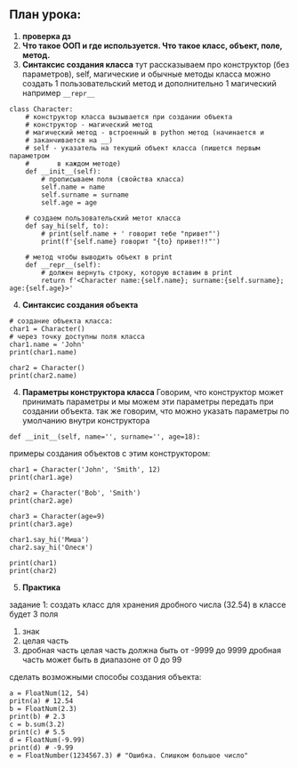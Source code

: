 ## План урока:
1. __проверка дз__
2.  __Что такое ООП и где используется. Что такое класс, объект, поле, метод.__
3. __Синтаксис создания класса__
тут рассказываем про конструктор (без параметров), self, магические и обычные методы класса
можно создать 1 пользовательский метод и дополнительно 1 магический например ```__repr__```
```
class Character:
    # конструктор класса вызывается при создании объекта
    # конструктор - магический метод
    # магический метод - встроенный в python метод (начинается и 
    # заканчивается на __)
    # self - указатель на текущий объект класса (пишется первым параметром
    #       в каждом методе)
    def __init__(self):
        # прописываем поля (свойства класса)
        self.name = name
        self.surname = surname
        self.age = age
    
    # создаем пользовательский метот класса
    def say_hi(self, to):
        # print(self.name + ' говорит тебе "привет"')
        print(f'{self.name} говорит "{to} привет!!"')
    
    # метод чтобы выводить объект в print
    def __repr__(self):
        # должен вернуть строку, которую вставим в print
        return f'<Character name:{self.name}; surname:{self.surname}; age:{self.age}>'

```

4. __Синтаксис создания объекта__
```
# создание объекта класса:
char1 = Character()
# через точку доступны поля класса
char1.name = 'John'
print(char1.name)

char2 = Character()
print(char2.name)
```

4. __Параметры конструктора класса__
Говорим, что конструктор может принимать параметры и мы можем эти параметры передать при создании объекта.
так же говорим, что можно указать параметры по умолчанию внутри конструктора
```
def __init__(self, name='', surname='', age=18):
```
примеры создания объектов с этим конструктором:
```
char1 = Character('John', 'Smith', 12)
print(char1.age)

char2 = Character('Bob', 'Smith')
print(char2.age)

char3 = Character(age=9)
print(char3.age)

char1.say_hi('Миша')
char2.say_hi('Олеся')

print(char1)
print(char2)
```
5. __Практика__

задание 1:
создать класс для хранения дробного числа (32.54)
в классе будет 3 поля
1) знак
2) целая часть
3) дробная часть
целая часть должна быть от -9999 до 9999
дробная часть может быть в диапазоне от 0 до 99

сделать возможными способы создания объекта:
```
a = FloatNum(12, 54)
pritn(a) # 12.54
b = FloatNum(2.3)
print(b) # 2.3
c = b.sum(3.2)
print(c) # 5.5
d = FloatNum(-9.99)
print(d) # -9.99
e = FloatNumber(1234567.3) # "Ошибка. Слишком большое число"
```
